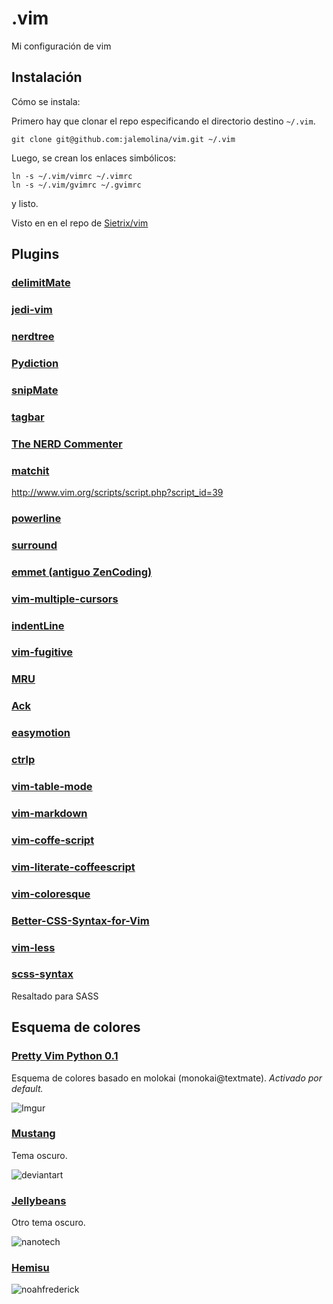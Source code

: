 .vim
====

Mi configuración de vim

Instalación
-----------

Cómo se instala:

Primero hay que clonar el repo especificando el directorio destino `~/.vim`.

`git clone git@github.com:jalemolina/vim.git ~/.vim`

Luego, se crean los enlaces simbólicos:

```
ln -s ~/.vim/vimrc ~/.vimrc
ln -s ~/.vim/gvimrc ~/.gvimrc
```

y listo.

Visto en en el repo de [Sietrix/vim](https://github.com/Sietrix/vim.git "Sietrix / vim")

Plugins
-------

### [ delimitMate ](http://github.com/Raimondi/delimitMate)

### [ jedi-vim ](http://github.com/davidhalter/jedi-vim)

### [ nerdtree ](http://github.com/scrooloose/nerdtree.git)

### [ Pydiction ](http://www.vim.org/scripts/script.php?script_id=850)

### [ snipMate ](http://github.com/msanders/snipmate.vim)

### [ tagbar ](http://majutsushi.github.com/tagbar)

### [ The NERD Commenter ](https://github.com/Lokaltog/vim-powerline)

### [ matchit ](http://github.com/tsaleh/vim-matchit)
http://www.vim.org/scripts/script.php?script_id=39

### [ powerline ](https://github.com/Lokaltog/vim-powerline)

### [ surround ](http://github.com/tpope/vim-surround)

### [ emmet (antiguo ZenCoding) ](http://mattn.github.com/emmet-vim)

### [ vim-multiple-cursors ](http://github.com/terryma/vim-multiple-cursors)

### [ indentLine ](http://github.com/Yggdroot/indentLine)

### [ vim-fugitive ](http://github.com/tpope/vim-fugitive)

### [ MRU ](http://github.com/yegappan/mru)

### [ Ack ](http://github.com/mileszs/ack.vim)

### [ easymotion ](http://github.com/Lokaltog/vim-easymotion)

### [ ctrlp ](http://github.com/kien/ctrlp.vim)

### [ vim-table-mode ](http://github.com/dhruvasagar/vim-table-mode)

### [vim-markdown](http://github.com/tpope/vim-markdown)

### [vim-coffe-script](http://github.com/kchmck/vim-coffee-script)

### [vim-literate-coffeescript](http://github.com/mintplant/vim-literate-coffeescript)

### [vim-coloresque](https://github.com/gorodinskiy/vim-coloresque)

### [Better-CSS-Syntax-for-Vim](https://github.com/ChrisYip/Better-CSS-Syntax-for-Vim)

### [vim-less](https://github.com/groenewege/vim-less)

### [scss-syntax](https://github.com/cakebaker/scss-syntax.vim)

Resaltado para SASS

Esquema de colores
------------------

### [Pretty Vim Python 0.1](https://github.com/pfdevilliers/Pretty-Vim-Python.git "pfdevilliers / Pretty-Vim-Python")
Esquema de colores basado en molokai (monokai@textmate).
*Activado por default.*

![Imgur](http://i.imgur.com/RQ9mt.png)

### [Mustang](http://www.vim.org/scripts/script.php?script_id=2758 "vim-mustang")
Tema oscuro.

![deviantart](http://fc03.deviantart.net/fs36/i/2008/269/1/d/Mustang_Vim_Colorscheme_by_hcalves.png)

### [Jellybeans](http://www.vim.org/scripts/script.php?script_id=2758 "jellybeans.vim")

Otro tema oscuro.

![nanotech](http://nanotech.nanotechcorp.net/downloads/jellybeans-preview.png)

### [Hemisu](http://noahfrederick.com/vim-color-scheme-hemisu/)

![noahfrederick](http://noahfrederick.com/wp/wp-content/uploads/vim_hemisu_full-e1321213609938.jpg)
